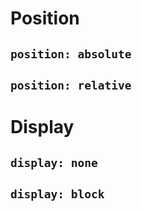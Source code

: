 # Position
## ```position: absolute```
## ```position: relative```
# Display
## ```display: none```
## ```display: block```